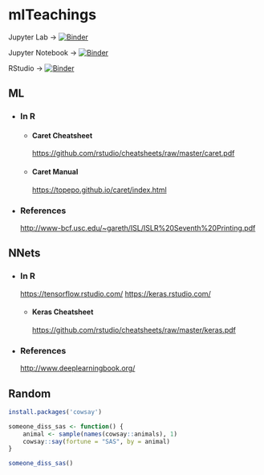 # mlTeachings

Jupyter Lab -> [![Binder](http://mybinder.org/badge.svg)](http://beta.mybinder.org/v2/gh/gbonomib/mlTeachings/master?urlpath=lab?filepath=lessons/one/basics.ipynb)

Jupyter Notebook -> [![Binder](http://mybinder.org/badge.svg)](http://beta.mybinder.org/v2/gh/gbonomib/mlTeachings/master?urlpath=tree)

RStudio -> [![Binder](http://mybinder.org/badge.svg)](http://beta.mybinder.org/v2/gh/gbonomib/mlTeachings/master?urlpath=rstudio)

## ML
* ### In R
    * #### Caret Cheatsheet
        https://github.com/rstudio/cheatsheets/raw/master/caret.pdf
    * #### Caret Manual
         https://topepo.github.io/caret/index.html
* ### References
    http://www-bcf.usc.edu/~gareth/ISL/ISLR%20Seventh%20Printing.pdf

## NNets
* ### In R
    https://tensorflow.rstudio.com/
    https://keras.rstudio.com/
    * #### Keras Cheatsheet
        https://github.com/rstudio/cheatsheets/raw/master/keras.pdf
*   ### References
    http://www.deeplearningbook.org/

## Random

```r
install.packages('cowsay')

someone_diss_sas <- function() {
    animal <- sample(names(cowsay::animals), 1) 
    cowsay::say(fortune = "SAS", by = animal)  
}

someone_diss_sas()

```

